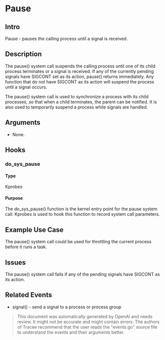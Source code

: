 
# Pause

## Intro
Pause - pauses the calling process until a signal is received.

## Description
The pause() system call suspends the calling process until one of its child process terminates or a signal is received. If any of the currently pending signals have SIGCONT set as its action, pause() returns immediately. Any function that do not have SIGCONT as its action will suspend the process until a signal occurs.

The pause() system call is used to synchronize a process with its child processes, so that when a child terminates, the parent can be notified. It is also used to temporarily suspend a process while signals are handled.

## Arguments
* None.

## Hooks
### do_sys_pause
#### Type
Kprobes
#### Purpose
The do_sys_pause() function is the kernel entry point for the pause system call. Kprobes is used to hook this function to record system call parameters.

## Example Use Case
The pause() system call could be used for throttling the current process before it runs a task.

## Issues
The pause() system call fails if any of the pending signals have SIGCONT as its action.

## Related Events
* signal()  -  send a signal to a process or process group

> This document was automatically generated by OpenAI and needs review. It might
> not be accurate and might contain errors. The authors of Tracee recommend that
> the user reads the "events.go" source file to understand the events and their
> arguments better.
